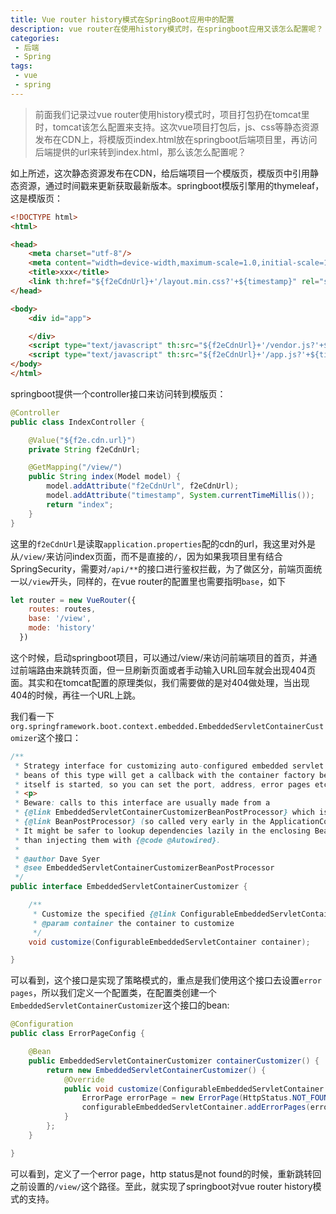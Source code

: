 ```yaml
---
title: Vue router history模式在SpringBoot应用中的配置
description: vue router在使用history模式时，在springboot应用又该怎么配置呢？
categories:
 - 后端
 - Spring
tags:
 - vue
 - spring
---
```


> 前面我们记录过vue router使用history模式时，项目打包扔在tomcat里时，tomcat该怎么配置来支持。这次vue项目打包后，js、css等静态资源发布在CDN上，将模版页index.html放在springboot后端项目里，再访问后端提供的url来转到index.html，那么该怎么配置呢？

如上所述，这次静态资源发布在CDN，给后端项目一个模版页，模版页中引用静态资源，通过时间戳来更新获取最新版本。springboot模版引擎用的thymeleaf，这是模版页：

```html
<!DOCTYPE html>
<html>

<head>
    <meta charset="utf-8"/>
    <meta content="width=device-width,maximum-scale=1.0,initial-scale=1.0,minimum-scale=1.0,user-scalable=yes,shrink-to-fit=no" name="viewport"/>
    <title>xxx</title>
    <link th:href="${f2eCdnUrl}+'/layout.min.css?'+${timestamp}" rel="stylesheet"/>
</head>

<body>
    <div id="app">

    </div>
    <script type="text/javascript" th:src="${f2eCdnUrl}+'/vendor.js?'+${timestamp}"></script>
	<script type="text/javascript" th:src="${f2eCdnUrl}+'/app.js?'+${timestamp}"></script>
</body>
</html>

```

springboot提供一个controller接口来访问转到模版页：

```java
@Controller
public class IndexController {

    @Value("${f2e.cdn.url}")
    private String f2eCdnUrl;

    @GetMapping("/view/")
    public String index(Model model) {
        model.addAttribute("f2eCdnUrl", f2eCdnUrl);
        model.addAttribute("timestamp", System.currentTimeMillis());
        return "index";
    }
}
```

这里的`f2eCdnUrl`是读取`application.properties`配的cdn的url，我这里对外是从`/view/`来访问index页面，而不是直接的`/`，因为如果我项目里有结合SpringSecurity，需要对`/api/**`的接口进行鉴权拦截，为了做区分，前端页面统一以`/view`开头，同样的，在vue router的配置里也需要指明`base`，如下

```js
let router = new VueRouter({
    routes: routes,
    base: '/view',
    mode: 'history'
  })
```

这个时候，启动springboot项目，可以通过/view/来访问前端项目的首页，并通过前端路由来跳转页面，但一旦刷新页面或者手动输入URL回车就会出现404页面。其实和在tomcat配置的原理类似，我们需要做的是对404做处理，当出现404的时候，再往一个URL上跳。

我们看一下`org.springframework.boot.context.embedded.EmbeddedServletContainerCustomizer`这个接口：

```java
/**
 * Strategy interface for customizing auto-configured embedded servlet containers. Any
 * beans of this type will get a callback with the container factory before the container
 * itself is started, so you can set the port, address, error pages etc.
 * <p>
 * Beware: calls to this interface are usually made from a
 * {@link EmbeddedServletContainerCustomizerBeanPostProcessor} which is a
 * {@link BeanPostProcessor} (so called very early in the ApplicationContext lifecycle).
 * It might be safer to lookup dependencies lazily in the enclosing BeanFactory rather
 * than injecting them with {@code @Autowired}.
 *
 * @author Dave Syer
 * @see EmbeddedServletContainerCustomizerBeanPostProcessor
 */
public interface EmbeddedServletContainerCustomizer {

	/**
	 * Customize the specified {@link ConfigurableEmbeddedServletContainer}.
	 * @param container the container to customize
	 */
	void customize(ConfigurableEmbeddedServletContainer container);

}
```

可以看到，这个接口是实现了策略模式的，重点是我们使用这个接口去设置`error pages`，所以我们定义一个配置类，在配置类创建一个`EmbeddedServletContainerCustomizer`这个接口的bean:

```java
@Configuration
public class ErrorPageConfig {

    @Bean
    public EmbeddedServletContainerCustomizer containerCustomizer() {
        return new EmbeddedServletContainerCustomizer() {
            @Override
            public void customize(ConfigurableEmbeddedServletContainer configurableEmbeddedServletContainer) {
                ErrorPage errorPage = new ErrorPage(HttpStatus.NOT_FOUND, "/view/");
                configurableEmbeddedServletContainer.addErrorPages(errorPage);
            }
        };
    }

}
```

可以看到，定义了一个error page，http status是not found的时候，重新跳转回之前设置的`/view/`这个路径。至此，就实现了springboot对vue router history模式的支持。